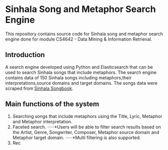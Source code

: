 # Sinhala Song and Metaphor Search Engine

This repository contains source code for Sinhala song and metaphor search engine done for module CS4642 - Data Mining & Information Retrieval.

## Introduction

A search engine developed using Python and Elasticsearch that can be used to search Sinhala songs that include metaphors. The search engine contains data of 150 Sinhala songs including metaphors,their interpretations,source domains and target domains. The songs data were scraped from [Sinhala Songbook](https://www.sinhalasongbook.com/).

## Main functions of the system

1. Searching songs that include metaphors using the Title, Lyric, Metaphor and Metaphor interpretation.
2. Faceted search.
⋅⋅⋅⋅⋅*Users will be able to filter search results based on the Artist, Genre, Songwriter, Composer, Metaphor source domain and Metaphor target domain.
⋅⋅⋅⋅⋅*Multi filtering is also supported.
4. Rec
